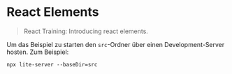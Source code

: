 # React Elements

> React Training: Introducing react elements.

Um das Beispiel zu starten den ```src```-Ordner über einen Development-Server hosten. Zum Beispiel:

    npx lite-server --baseDir=src
